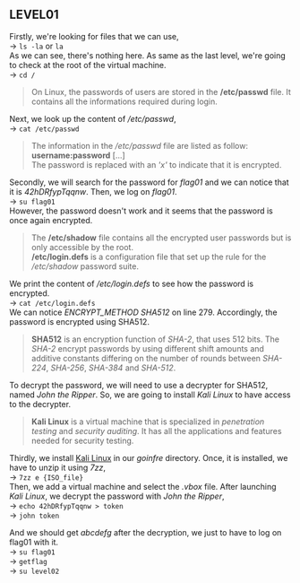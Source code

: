 ## LEVEL01

Firstly, we're looking for files that we can use,  
-> `ls -la` or `la`  
As we can see, there's nothing here. As same as the last level, we're going to check at the root of the virtual machine.  
-> `cd /`

> On Linux, the passwords of users are stored in the **/etc/passwd** file. It contains all the informations required during login.

Next, we look up the content of */etc/passwd*,  
-> `cat /etc/passwd`

> The information in the */etc/passwd* file are listed as follow:  
**username:password** [...]  
The password is replaced with an *'x'* to indicate that it is encrypted. 

Secondly, we will search for the password for *flag01* and we can notice that it is *42hDRfypTqqnw*. Then, we log on *flag01*.  
-> `su flag01`  
However, the password doesn't work and it seems that the password is once again encrypted.

> The **/etc/shadow** file contains all the encrypted user passwords but is only accessible by the root.  
**/etc/login.defs** is a configuration file that set up the rule for the */etc/shadow* password suite.

We print the content of */etc/login.defs* to see how the password is encrypted.  
-> `cat /etc/login.defs`  
We can notice *ENCRYPT_METHOD SHA512* on line 279. Accordingly, the password is encrypted using SHA512.

> **SHA512** is an encryption function of *SHA-2*, that uses 512 bits. The *SHA-2* encrypt passwords by using different shift amounts and additive constants differing on the number of rounds between *SHA-224*, *SHA-256*, *SHA-384* and *SHA-512*.

To decrypt the password, we will need to use a decrypter for SHA512, named *John the Ripper*. So, we are going to install *Kali Linux* to have access to the decrypter.

> **Kali Linux** is a virtual machine that is specialized in *penetration testing* and *security auditing*. It has all the applications and features needed for security testing.

Thirdly, we install [Kali Linux](https://www.kali.org/get-kali/#kali-virtual-machines) in our *goinfre* directory. Once, it is installed, we have to unzip it using *7zz*,  
-> `7zz e {ISO_file}`  
Then, we add a virtual machine and select the *.vbox* file. After launching *Kali Linux*, we decrypt the password with *John the Ripper*,  
-> `echo 42hDRfypTqqnw > token`  
-> `john token`

And we should get *abcdefg* after the decryption, we just to have to log on flag01 with it.  
-> `su flag01`  
-> `getflag`  
-> `su level02`